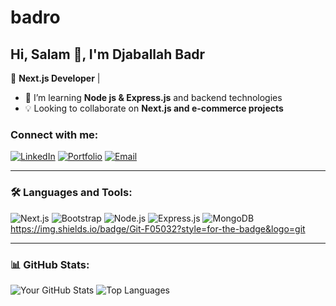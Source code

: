 # badro
## Hi, Salam 👋, I'm Djaballah Badr

🚀 **Next.js Developer** | 

- 🌱 I’m learning **Node js & Express.js** and backend technologies
- 💡 Looking to collaborate on **Next.js and e-commerce projects**

### Connect with me:
[![LinkedIn](https://img.shields.io/badge/LinkedIn-Profile-blue?logo=linkedin)](https://www.linkedin.com/in/djaballah-badr-bb891a21a/)
[![Portfolio](https://img.shields.io/badge/Portfolio-Website-orange?logo=web)](https://portfolio-badro39.vercel.app/)
[![Email](https://img.shields.io/badge/Email-Contact-red?logo=gmail)](mailto:badrdjab3@gmail.com)

---

### 🛠 Languages and Tools:
![Next.js](https://img.shields.io/badge/Next.js-000?style=for-the-badge&logo=next.js)
![Bootstrap](https://img.shields.io/badge/Bootstrap-7952B3?style=for-the-badge&logo=bootstrap)
![Node.js](https://img.shields.io/badge/Node.js-43853D?style=for-the-badge&logo=node.js)
![Express.js](https://img.shields.io/badge/Express.js-000?style=for-the-badge&logo=express)
![MongoDB](https://img.shields.io/badge/MongoDB-4EA94B?style=for-the-badge&logo=mongodb)
https://img.shields.io/badge/Git-F05032?style=for-the-badge&logo=git


---

### 📊 GitHub Stats:
![Your GitHub Stats](https://github-readme-stats.vercel.app/api?username=DjaballahBadr&show_icons=true&theme=dark)
![Top Languages](https://github-readme-stats.vercel.app/api/top-langs/?username=DjaballahBadr&layout=compact&theme=dark)

